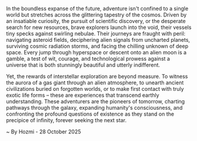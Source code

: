 
In the boundless expanse of the future, adventure isn't confined to a single world but stretches across the glittering tapestry of the cosmos. Driven by an insatiable curiosity, the pursuit of scientific discovery, or the desperate search for new resources, brave explorers launch into the void, their vessels tiny specks against swirling nebulae. Their journeys are fraught with peril: navigating asteroid fields, deciphering alien signals from uncharted planets, surviving cosmic radiation storms, and facing the chilling unknown of deep space. Every jump through hyperspace or descent onto an alien moon is a gamble, a test of wit, courage, and technological prowess against a universe that is both stunningly beautiful and utterly indifferent.

Yet, the rewards of interstellar exploration are beyond measure. To witness the aurora of a gas giant through an alien atmosphere, to unearth ancient civilizations buried on forgotten worlds, or to make first contact with truly exotic life forms – these are experiences that transcend earthly understanding. These adventurers are the pioneers of tomorrow, charting pathways through the galaxy, expanding humanity's consciousness, and confronting the profound questions of existence as they stand on the precipice of infinity, forever seeking the next star.

~ By Hozmi - 28 October 2025
